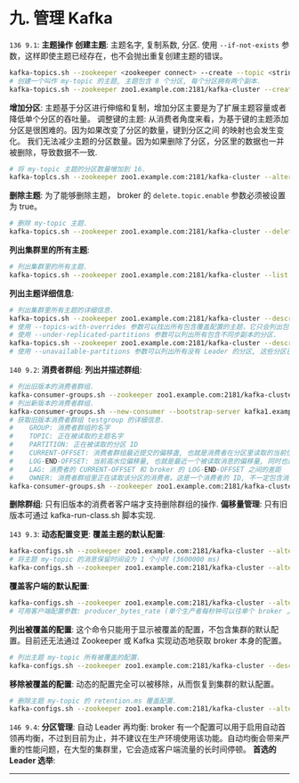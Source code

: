 
# 九. 管理 Kafka

`136 9.1`: __主题操作__
__创建主题__: 主题名字, 复制系数, 分区.  使用 `--if-not-exists` 参数，这样即使主题已经存在，也不会抛出重复创建主题的错误。
```bash
kafka-topics.sh --zookeeper <zookeeper connect> --create --topic <string> --replication-factor <interger> --partitions <integer>
# 创建一个叫作 my-topic 的主题, 主题包含 8 个分区, 每个分区拥有两个副本.
kafka-topics.sh --zookeeper zoo1.example.com:2181/kafka-cluster --create --topic my-topic --replication-factor 2 --partitions 8
```
__增加分区__: 主题基于分区进行伸缩和复制，增加分区主要是为了扩展主题容量或者降低单个分区的吞吐量。
调整键的主题: 从消费者角度来看，为基于键的主题添加分区是很困难的。因为如果改变了分区的数量，键到分区之间 的映射也会发生变化。
我们无法减少主题的分区数量。因为如果删除了分区，分区里的数据也一并被删除，导致数据不一致.
```bash
# 将 my-topic 主题的分区数量增加到 16.
kafka-toplcs.sh --zookeeper zoo1.example.com:2181/kafka-cluster --alter --topic my-topic --partitions 16
```
__删除主题__: 为了能够删除主题， broker 的 `delete.topic.enable` 参数必须被设置为 true。
```bash
# 删除 my-topic 主题.
kafka-topics.sh --zookeeper zoo1.example.com:2181/kafka-cluster --delete --topic my-topic
```
__列出集群里的所有主题__:
```bash
# 列出集群里的所有主题.
kafka-topics.sh --zookeeper zoo1.example.com:2181/kafka-cluster --list
```
__列出主题详细信息__:
```bash
# 列出集群里所有主题的详细信息.
kafka-topics.sh --zookeeper zoo1.example.com:2181/kafka-cluster --describe
# 使用 --topics-with-overrides 参数可以找出所有包含覆盖配置的主题，它只会列出包含了与集群不一样配置的主题.
# 使用 --under-replicated-partitions 参数可以列出所有包含不同步副本的分区.
kafka-topics.sh --zookeeper zoo1.example.com:2181/kafka-cluster --describe --under-replicated-partitions
# 使用 --unavailable-partitions 参数可以列出所有没有 Leader 的分区, 这些分区已经处于离线状态, 对于生产者和消费者来说是不可用的.
```

`140 9.2`: __消费者群组__:
__列出并描述群组__:
```bash
# 列出旧版本的消费者群组.
kafka-consumer-groups.sh --zookeeper zoo1.example.com:2181/kafka-cluster --list
# 列出新版本的消费者群组.
kafka-consumer-groups.sh --new-consumer --bootstrap-server kafka1.example.com:9092/kafka-cluster --list
# 获取旧版本消费者群组 testgroup 的详细信息.
#    GROUP: 消费者群组的名字
#    TOPIC: 正在被读取的主题名字
#    PARTITION: 正在被读取的分区 ID
#    CURRENT-OFFSET: 消费者群组最近提交的偏移盏, 也就是消费者在分区里读取的当前位置
#    LOG-END-OFFSET: 当前高水位偏移量, 也就是最近一个被读取消息的偏移量, 同时也是最近一个被提交到集群的偏移量
#    LAG: 消费者的 CURRENT-OFFSET 和 broker 的 LOG-END-OFFSET 之间的差距
#    OWNER: 消费者群组里正在读取该分区的消费者。这是一个消费者的 ID, 不一定包含消费者的主机名
kafka-consumer-groups.sh --zookeeper zoo1.example.com:2181/kafka-cluster --describe --group testgroup
```
__删除群组__: 只有旧版本的消费者客户端才支持删除群组的操作.
__偏移量管理__: 只有旧版本可通过 kafka-run-class.sh 脚本实现.

`143 9.3`: __动态配置变更__:
__覆盖主题的默认配置__:
```bash
kafka-configs.sh --zookeeper zoo1.example.com:2181/kafka-cluster --alter --entity-type topics --entity-name <topic name> --add-config <key>=<value>[,<key>=<value>...]
# 将主题 my-topic 的消息保留时间设为 1 个小时 (3600000 ms)
kafka-configs.sh --zookeeper zoo1.example.com:2181/kafka-cluster --alter --entity-type topics --entity-name my-topic --add-config retention.ms=3600000
```
__覆盖客户端的默认配置__:
```bash
kafka-configs.sh --zookeeper zoo1.example.com:2181/kafka-cluster --alter --entity-type clients --entity-name <client ID> --add-config <key>=<value>[,<key>=<value>...]
# 可用客户端配置参数: producer_bytes_rate (单个生产者每秒钟可以往单个 broker 上生成的消息字节数), consumer_bytes_rate (单个消费者每秒钟可以从单个 broker 读取的消息字节数)
```
__列出被覆盖的配置__: 这个命令只能用于显示被覆盖的配置，不包含集群的默认配置。目前还无法通过 Zookeeper 或 Kafka 实现动态地获取 broker 本身的配置。
```bash
# 列出主题 my-topic 所有被覆盖的配置.
kafka-configs.sh --zookeeper zoo1.example.com:2181/kafka-cluster --describe --entity-type topics --entity-name my-topic
```
__移除被覆盖的配置__: 动态的配置完全可以被移除，从而恢复到集群的默认配置。
```bash
# 删除主题 my-topic 的 retention.ms 覆盖配置.
kafka-configs.sh --zookeeper zoo1.example.com:2181/kafka-cluster --alter --entity-type topics --entity-name my-topic --delete-config retention.ms
```

`146 9.4`: __分区管理__:
自动 Leader 再均衡: broker 有一个配置可以用于启用自动首领再均衡，不过到目前为止，并不建议在生产环境使用该功能。自动均衡会带来严重的性能问题，在大型的集群里，它会造成客户端流量的长时间停顿。
__首选的 Leader 选举__: 


---

